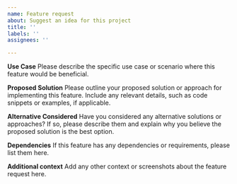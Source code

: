 ```yaml
---
name: Feature request
about: Suggest an idea for this project
title: ''
labels: ''
assignees: ''

---
```


**Use Case**
Please describe the specific use case or scenario where this feature would be beneficial.

**Proposed Solution**
Please outline your proposed solution or approach for implementing this feature. Include any relevant details, such as code snippets or examples, if applicable.

**Alternative Considered**
Have you considered any alternative solutions or approaches? If so, please describe them and explain why you believe the proposed solution is the best option.

**Dependencies**
If this feature has any dependencies or requirements, please list them here.

**Additional context**
Add any other context or screenshots about the feature request here.
